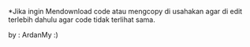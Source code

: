*Jika ingin Mendownload code atau mengcopy di usahakan agar di edit terlebih dahulu agar code tidak terlihat sama.

by : ArdanMy :)
